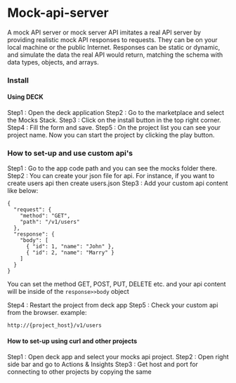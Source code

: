 # Mock-api-server
A mock API server or mock server API imitates a real API server by providing realistic mock API responses to requests. They can be on your local machine or the public Internet. Responses can be static or dynamic, and simulate the data the real API would return, matching the schema with data types, objects, and arrays.

### Install
#### Using DECK
Step1 : Open the deck application
Step2 : Go to the marketplace and select the Mocks Stack.
Step3 : Click on the install button in the top right corner.
Step4 : Fill the form and save.
Step5 : On the project list you can see your project name. Now you can start the project by clicking the play button.


### How to set-up and use custom api's
Step1 : Go to the app code path and you can see the mocks folder there.
Step2 : You can create your json file for api. For instance, if you want to create users api then create users.json
Step3 : Add your custom api content like below:
``` console
{
  "request": {
    "method": "GET",
    "path": "/v1/users"
  },
  "response": {
    "body": [
      { "id": 1, "name": "John" },
      { "id": 2, "name": "Marry" }
    ]
  }
}
```
You can set the method GET, POST, PUT, DELETE etc. and your api content will be inside of the `response>>body` object

Step4 : Restart the project from deck app
Step5 : Check your custom api from the browser. example:
```
http://{project_host}/v1/users
```
#### How to set-up using curl and other projects
Step1 : Open deck app and select your mocks api project.
Step2 : Open right side bar and go to Actions & Insights
Step3 : Get host and port for connecting to other projects by copying the same
